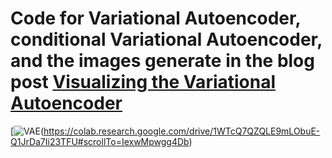 # Code for Variational Autoencoder, conditional Variational Autoencoder, and the images generate in the blog post [Visualizing the Variational Autoencoder](https://savadikarc.github.io/post/2020/01/30/vae_vis/)

[![VAE](https://colab.research.google.com/assets/colab-badge.svg)(https://colab.research.google.com/drive/1WTcQ7QZQLE9mLObuE-Q1JrDa7Ii23TFU#scrollTo=IexwMpwgg4Db)
